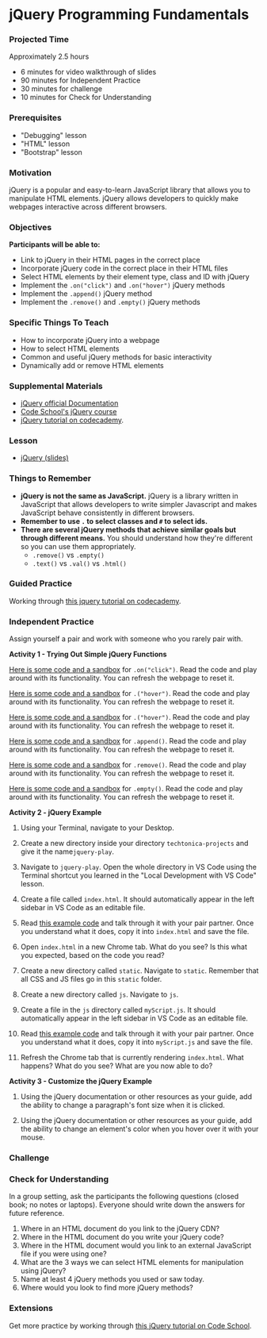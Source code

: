 # jQuery Programming Fundamentals

### Projected Time
Approximately 2.5 hours
  - 6 minutes for video walkthrough of slides
  - 90 minutes for Independent Practice
  - 30 minutes for challenge
  - 10 minutes for Check for Understanding

### Prerequisites
- "Debugging" lesson
- "HTML" lesson
- "Bootstrap" lesson

### Motivation
jQuery is a popular and easy-to-learn JavaScript library that allows you to manipulate HTML elements. jQuery allows developers to quickly make webpages interactive across different browsers. 

### Objectives

**Participants will be able to:**
- Link to jQuery in their HTML pages in the correct place
- Incorporate jQuery code in the correct place in their HTML files
- Select HTML elements by their element type, class and ID with jQuery
- Implement the `.on("click")` and `.on("hover")` jQuery methods
- Implement the `.append()` jQuery method
- Implement the `.remove()` and `.empty()` jQuery methods

### Specific Things To Teach
- How to incorporate jQuery into a webpage
- How to select HTML elements
- Common and useful jQuery methods for basic interactivity
- Dynamically add or remove HTML elements

### Supplemental Materials
- [jQuery official Documentation](https://api.jquery.com/)
- [Code School's jQuery course](https://www.codeschool.com/courses/try-jquery)
- [jQuery tutorial on codecademy](https://www.codecademy.com/learn/learn-jquery).


### Lesson
- [jQuery (slides)](https://docs.google.com/presentation/d/1rk4IfcH86swcqFeBV7eHJAvLEN2nbzkjwrnAjYWBt-s/edit?usp=sharing)

### Things to Remember
- **jQuery is not the same as JavaScript.** jQuery is a library written in JavaScript that allows developers to write simpler Javascript and makes JavaScript behave consistently in different browsers.
- **Remember to use ` . ` to select classes and ` # ` to select ids.**
- **There are several jQuery methods that  achieve similar goals but through different means.** You should understand how they're different so you can use them appropriately. 
    - `.remove()` vs `.empty()`
    - `.text()` vs `.val()` vs `.html()`
    
### Guided Practice
Working through [this jquery tutorial on codecademy](https://www.codecademy.com/learn/learn-jquery).

### Independent Practice

Assign yourself a pair and work with someone who you rarely pair with.

**Activity 1 - Trying Out Simple jQuery Functions**

[Here is some code and a sandbox](https://www.w3schools.com/jquery/tryit.asp?filename=tryjquery_event_on) for `.on("click")`. Read the code and play around with its functionality. You can refresh the webpage to reset it.

[Here is some code and a sandbox](https://www.w3schools.com/jquery/tryit.asp?filename=tryjquery_event_hover) for `.("hover")`. Read the code and play around with its functionality. You can refresh the webpage to reset it.

[Here is some code and a sandbox](https://www.w3schools.com/jquery/tryit.asp?filename=tryjquery_event_hover) for `.("hover")`. Read the code and play around with its functionality. You can refresh the webpage to reset it.

[Here is some code and a sandbox](https://www.w3schools.com/jquery/tryit.asp?filename=tryjquery_html_append_ref) for `.append()`. Read the code and play around with its functionality. You can refresh the webpage to reset it.

[Here is some code and a sandbox](https://www.w3schools.com/jquery/tryit.asp?filename=tryjquery_dom_remove) for `.remove()`. Read the code and play around with its functionality. You can refresh the webpage to reset it.

[Here is some code and a sandbox](https://www.w3schools.com/jquery/tryit.asp?filename=tryjquery_dom_empty) for `.empty()`. Read the code and play around with its functionality. You can refresh the webpage to reset it.


**Activity 2 - jQuery Example**

1. Using your Terminal, navigate to your Desktop.

2. Create a new directory inside your directory `techtonica-projects` and give it the name`jquery-play`.

3. Navigate to `jquery-play`. Open the whole directory in VS Code using the Terminal shortcut you learned in the "Local Development with VS Code" lesson.

4. Create a file called `index.html`. It should automatically appear in the left sidebar in VS Code as an editable file.

5. Read [this example code](https://github.com/Techtonica/curriculum/blob/master/jquery/jquery-programming-fundamentals/index.html) and talk through it with your pair partner. Once you understand what it does, copy it into `index.html` and save the file.

6. Open `index.html` in a new Chrome tab. What do you see? Is this what you expected, based on the code you read?

7. Create a new directory called `static`. Navigate to `static`. Remember that all CSS and JS files go in this `static` folder.

8. Create a new directory called `js`. Navigate to `js`.

9. Create a file in the `js` directory called `myScript.js`. It should automatically appear in the left sidebar in VS Code as an editable file. 

10. Read [this example code](https://github.com/Techtonica/curriculum/blob/master/jquery/jquery-programming-fundamentals/static/js/myScript.js) and talk through it with your pair partner. Once you understand what it does, copy it into `myScript.js` and save the file.

11. Refresh the Chrome tab that is currently rendering `index.html`. What happens? What do you see? What are you now able to do?

**Activity 3 - Customize the jQuery Example**

1. Using the jQuery documentation or other resources as your guide, add the ability to change a paragraph's font size when it is clicked.

2. Using the jQuery documentation or other resources as your guide, add the ability to change an element's color when you hover over it with your mouse.

### Challenge

### Check for Understanding

In a group setting, ask the participants the following questions (closed book; no notes or laptops). Everyone should write down the answers for future reference. 

1. Where in an HTML document do you link to the jQuery CDN?
2. Where in the HTML document do you write your jQuery code?
3. Where in the HTML document would you link to an external JavaScript file if you were using one?
4. What are the 3 ways we can select HTML elements for manipulation using jQuery?
5. Name at least 4 jQuery methods you used or saw today.
6. Where would you look to find more jQuery methods?

### Extensions
Get more practice by working through [this jQuery tutorial on Code School](https://www.codeschool.com/courses/try-jquery).
